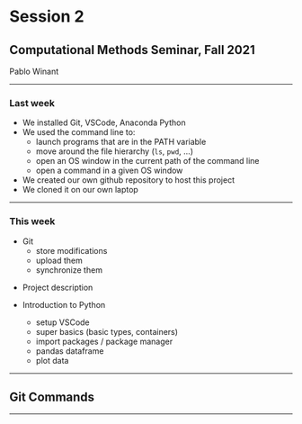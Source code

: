# Session 2

## Computational Methods Seminar, Fall 2021

Pablo Winant

----

### Last week

- We installed Git, VSCode, Anaconda Python
- We used the command line to:
  - launch programs that are in the PATH variable
  - move around the file hierarchy (`ls`, `pwd`, ...)
  - open an OS window in the current path of the command line
  - open a command in a given OS window
- We created our own github repository to host this project
- We cloned it on our own laptop

----

### This week


<div class="container">


<div class="col">

- Git
  - store modifications
  - upload them
  - synchronize them

</div>

<div class="col">

- Project description

- Introduction to Python
  - setup VSCode
  - super basics (basic types, containers)
  - import packages / package manager
  - pandas dataframe
  - plot data

</div>

</div>

</div>

---

## Git Commands


---